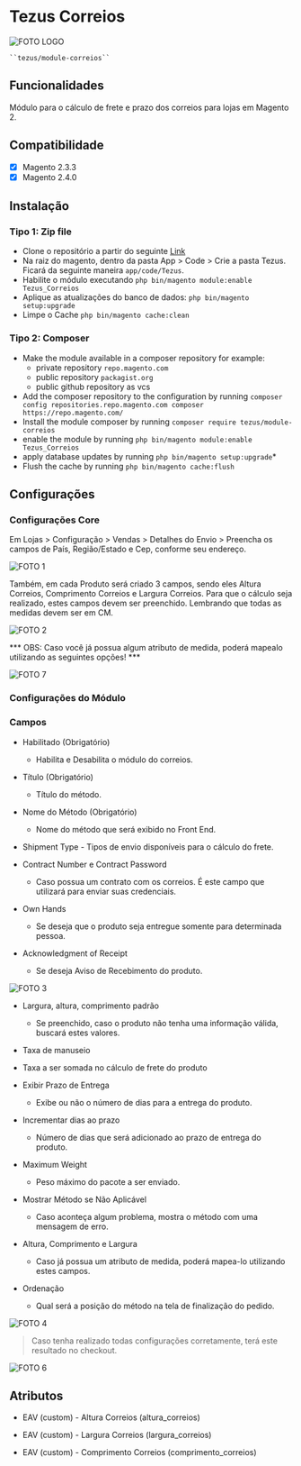 # Tezus Correios

![FOTO LOGO](.github/img/correios-logo.png)

    ``tezus/module-correios``

## Funcionalidades
Módulo para o cálculo de frete e prazo dos correios para lojas em Magento 2.

## Compatibilidade
  - [x] Magento 2.3.3
  - [x] Magento 2.4.0

## Instalação

### Tipo 1: Zip file
 - Clone o repositório a partir do seguinte [Link](https://github.com/tezusecommerce/Correios-Magento-2.git)
 - Na raiz do magento, dentro da pasta App > Code > Crie a pasta Tezus. Ficará da seguinte maneira `app/code/Tezus`.
 - Habilite o módulo executando `php bin/magento module:enable Tezus_Correios`
 - Aplique as atualizações do banco de dados: `php bin/magento setup:upgrade`
 - Limpe o Cache `php bin/magento cache:clean`

### Tipo 2: Composer

 - Make the module available in a composer repository for example:
    - private repository `repo.magento.com`
    - public repository `packagist.org`
    - public github repository as vcs
 - Add the composer repository to the configuration by running `composer config repositories.repo.magento.com composer https://repo.magento.com/`
 - Install the module composer by running `composer require tezus/module-correios`
 - enable the module by running `php bin/magento module:enable Tezus_Correios`
 - apply database updates by running `php bin/magento setup:upgrade`\*
 - Flush the cache by running `php bin/magento cache:flush`


## Configurações

  ### Configurações Core
  
  Em Lojas > Configuração > Vendas > Detalhes do Envio > Preencha os campos de País, Região/Estado e Cep, conforme seu endereço.

  ![FOTO 1](.github/img/1.png)

  Também, em cada Produto será criado 3 campos, sendo eles Altura Correios, Comprimento Correios e Largura Correios. Para que o cálculo seja realizado, estes campos devem ser preenchido. Lembrando que todas as medidas devem ser em CM.

  ![FOTO 2](.github/img/2.png)

  *** OBS: Caso você já possua algum atributo de medida, poderá mapealo utilizando as seguintes opções! ***

  ![FOTO 7](.github/img/7.png)

  ### Configurações do Módulo

  ### Campos
  
  - Habilitado (Obrigatório)
    - Habilita e Desabilita o módulo do correios.

  - Título (Obrigatório)
    - Título do método.

  - Nome do Método (Obrigatório)
    - Nome do método que será exibido no Front End.

   - Shipment Type
    - Tipos de envio disponíveis para o cálculo do frete. 

  - Contract Number e Contract Password
    - Caso possua um contrato com os correios. É este campo que utilizará para enviar suas credenciais.

  - Own Hands
    - Se deseja que o produto seja entregue somente para determinada pessoa.

  - Acknowledgment of Receipt
    - Se deseja Aviso de Recebimento do produto.

  ![FOTO 3](.github/img/3.png)

  - Largura, altura, comprimento padrão
    - Se preenchido, caso o produto não tenha uma informação válida, buscará estes valores. 

  - Taxa de manuseio
   - Taxa a ser somada no cálculo de frete do produto

  - Exibir Prazo de Entrega
    - Exibe ou não o número de dias para a entrega do produto.

  - Incrementar dias ao prazo
    - Número de dias que será adicionado ao prazo de entrega do produto.

  - Maximum Weight
    - Peso máximo do pacote a ser enviado. 

  - Mostrar Método se Não Aplicável 
    - Caso aconteça algum problema, mostra o método com uma mensagem de erro.

  - Altura, Comprimento e Largura
    - Caso já possua um atributo de medida, poderá mapea-lo utilizando estes campos.

  - Ordenação
    - Qual será a posição do método na tela de finalização do pedido.


  ![FOTO 4](.github/img/4.png)
  
  > Caso tenha realizado todas configurações corretamente, terá este resultado no checkout.

  ![FOTO 6](.github/img/6.png)

## Atributos

 - EAV (custom) - Altura Correios (altura_correios)

 - EAV (custom) - Largura Correios (largura_correios)

- EAV (custom) - Comprimento Correios (comprimento_correios)

